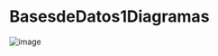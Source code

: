 # BasesdeDatos1Diagramas

![image](https://github.com/ezequieldehnike/BasesdeDatos1Diagramas/assets/80302600/f7e198c3-34cf-4e64-9945-f87175d56625)

